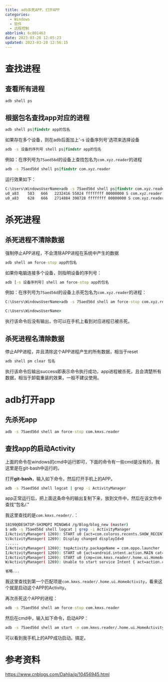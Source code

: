 ```yaml
---
title: adb杀死APP，打开APP
categories:
  - Windows
  - 软件
  - 远程控制
abbrlink: 6c801463
date: 2023-03-28 12:05:23
updated: 2023-03-28 12:56:15
---
```

# 查找进程
## 查看所有进程
```cmd
adb shell ps
```
## 根据包名查找app对应的进程
```cmd
adb shell ps|findstr app的包名
```
如果存在多个设备，则在adb后面加上'-s 设备序列号'选项来选择设备
```cmd
adb -s 设备的序列号 shell ps|findstr app的包名
```
例如：在序列号为`75aed56d`的设备上查找包名为`com.xyz.reader`的进程
```cmd
adb -s 75aed56d shell ps|findstr com.xyz.reader
```
运行效果如下：
```cmd
C:\Users\WindowsUserName>adb -s 75aed56d shell ps|findstr com.xyz.reader
u0_a83    583   666   2232416 55824 ffffffff 00000000 S com.xyz.reader:channel
u0_a83    628   666   2714884 398728 ffffffff 00000000 S com.xyz.reader
```
# 杀死进程
## 杀死进程不清除数据
强制停止APP进程，不会清除APP进程在系统中产生的数据
```cmd
adb shell am force-stop app的包名
```
如果你电脑连接多个设备，则指明设备的序列号：
```cmd
adb [-s 设备序列号] shell am force-stop app的包名
```
例如：在序列号为`75aed56d`的设备上杀死包名为`com.xyz.reader`的进程：
```cmd
C:\Users\WindowsUserName>adb -s 75aed56d shell am force-stop com.xyz.reader

C:\Users\WindowsUserName>
```
执行该命令后没有输出，你可以在手机上看到对应进程已被杀死。

## 杀死进程名清除数据
停止APP进程，并且清除这个APP进程产生的所有数据，相当于reset
```cmd
adb shell pm clear 包名
```
执行该命令后输出success即表示命令执行成功，app进程被杀死，且会清楚所有数据，相当于卸载重装的效果，一般不建议使用。

# adb打开app
## 先杀死app
```cmd
adb -s 75aed56d shell am force-stop com.kmxs.reader
```
## 查找app的启动Activity
上面的命令在windows的cmd中运行即可，下面的命令有一些cmd是没有的，我这里是在git-bash中运行的。

打开**git-bash**，输入如下命令，然后打开手机上的APP。
```cmd
adb -s 75aed56d shell logcat | grep -i ActivityManager
```
app正常运行后，把上面这条命令的输出复制下来，放到文件中，然后在该文件中查找"包名/."

我这里查找的是`com.kmxs.reader/.`：
```bash
18190@DESKTOP-SH3MQPI MINGW64 /g/Blog/blog_new (master)
$ adb -s 75aed56d shell logcat | grep -i ActivityManager
I/ActivityManager( 1269): START u0 {act=com.coloros.recents.SHOW_RECENTS flg=0x10804000 cmp=com.coloros.recents/.RecentsActivity} from uid 1000 and from pid 32257 on display 0
V/ActivityManager( 1269): Display changed displayId=0
......
I/ActivityManager( 1269): topActivity.packageName = com.oppo.launcher
I/ActivityManager( 1269): START u0 {act=android.intent.action.MAIN cat=[android.intent.category.LAUNCHER] flg=0x10200000 cmp=com.kmxs.reader/com.km.app.home.view.LoadingActivity bnds=[36,378][288,672]} from uid 10044 and from pid 3825 on display 0
I/ActivityManager( 1269): START u0 {cmp=com.kmxs.reader/.home.ui.HomeActivity (has extras)} from uid 10083 and from pid 628 on display 0
W/ActivityManager( 1269): Unable to start service Intent { act=action.com.heytap.openid.OPEN_ID_SERVICE cmp=com.heytap.openid/.IdentifyService } U=0: not found

省略...
```
我这里查找到第一个匹配项是`com.kmxs.reader/.home.ui.HomeActivity`，看来这个就是启动这个APP的Activity。

再次杀死这个APP的进程：
```cmd
adb -s 75aed56d shell am force-stop com.kmxs.reader
```
然后在cmd中，输入如下命令，启动APP：
```cmd
adb -s 75aed56d shell am start -n com.kmxs.reader/.home.ui.HomeActivity
```
可以看到我手机上的APP成功启动。搞定。

# 参考资料
https://www.cnblogs.com/Dahlia/p/10456945.html
